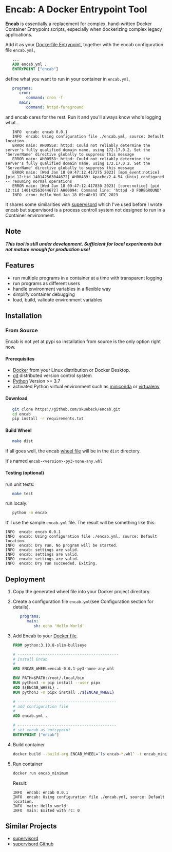 # Encab: A Docker Entrypoint Tool

**Encab** is essentially a replacement for complex, hand-written Docker Container Entrypoint scripts,
especially when dockerizing complex legacy applications.

Add it as your [Dockerfile Entrypoint][1],
together with the encab configuration file `encab.yml`,

```dockerfile
   ...
   ADD encab.yml .
   ENTRYPOINT ["encab"]
```

[1]: https://docs.docker.com/engine/reference/builder/#entrypoint

define what you want to run in your container in `encab.yml`,

```yaml
   programs:
      cron:
         command: cron -f
      main:
         command: httpd-foreground
```

and encab cares for the rest.
Run it and you'll always know who's logging what...

```text
   INFO  encab: encab 0.0.1
   INFO  encab: Using configuration file ./encab.yml, source: Default location.
   ERROR main: AH00558: httpd: Could not reliably determine the server's fully qualified domain name, using 172.17.0.2. Set the 'ServerName' directive globally to suppress this message
   ERROR main: AH00558: httpd: Could not reliably determine the server's fully qualified domain name, using 172.17.0.2. Set the 'ServerName' directive globally to suppress this message
   ERROR main: [Wed Jan 18 09:47:12.417275 2023] [mpm_event:notice] [pid 12:tid 140142563044672] AH00489: Apache/2.4.54 (Unix) configured -- resuming normal operations
   ERROR main: [Wed Jan 18 09:47:12.417830 2023] [core:notice] [pid 12:tid 140142563044672] AH00094: Command line: 'httpd -D FOREGROUND'
   INFO  cron: Hello Wed Jan 18 09:48:01 UTC 2023
```

It shares some similarities with [supervisord](http://supervisord.org/) which I've used before I wrote encab but
supervisord is a process controll system not designed to run in a Container environment.

## Note

_**This tool is still under development. Sufficient for local experiments but not mature enough for production use!**_

## Features

- run multiple programs in a container at a time with transparent logging
- run programs as different users
- handle environment variables in a flexible way
- simplify container debugging
- load, build, validate environment variables

## Installation

### From Source

Encab is not yet at pypi so installation from source is the only option right now.

#### Prerequisites

- [Docker](https://www.docker.com/) from your Linux distribution or Docker Desktop.
- [git](https://git-scm.com/) distributed version control system
- [Python](https://www.python.org/) Version >= 3.7
- activated Python virtual environment such as [miniconda][2] or [virtualenv][3]

[2]: https://docs.conda.io/en/latest/miniconda.html
[3]: https://virtualenv.pypa.io/en/latest/

#### Download

```sh
   git clone https://github.com/skuebeck/encab.git
   cd encab
   pip install -r requirements.txt
```

#### Build Wheel

```sh
   make dist
```

If all goes well, the encab [wheel file](https://packaging.python.org/en/latest/tutorials/installing-packages/#source-distributions-vs-wheels) will be in the `dist` directory.

It's named `encab-<version>-py3-none-any.whl`

#### Testing (optional)

run unit tests:

```sh
   make test
```

run localy:

```sh
   python -m encab
```

It'll use the sample `encab.yml` file.
The result will be something like this:

```text
INFO  encab: encab 0.0.1
INFO  encab: Using configuration file ./encab.yml, source: Default location.
INFO  encab: Dry run. No program will be started.
INFO  encab: settings are valid.
INFO  encab: settings are valid.
INFO  encab: settings are valid.
INFO  encab: Dry run succeeded. Exiting.
```

## Deployment

1. Copy the generated wheel file into your Docker project directory.
2. Create a configuration file `encab.yml`(see Configuration section for details).

   ```yaml
      programs:
         main:
            sh: echo 'Hello World'
   ```

3. Add Encab to your [Docker file][4].

   ```dockerfile
   FROM python:3.10.8-slim-bullseye

   # --------------------------------------------
   # Install Encab 
   #
   ARG ENCAB_WHEEL=encab-0.0.1-py3-none-any.whl

   ENV PATH=$PATH:/root/.local/bin
   RUN python3 -m pip install --user pipx
   ADD ${ENCAB_WHEEL} .
   RUN python3 -m pipx install ./${ENCAB_WHEEL}

   # -------------------------------------------
   # add configuration file
   #
   ADD encab.yml .

   # -------------------------------------------
   # set encab as entrypoint
   ENTRYPOINT ["encab"]
   ```

   [4]: https://docs.docker.com/engine/reference/builder/

4. Build container

   ```sh
   docker build --build-arg ENCAB_WHEEL=`ls encab-*.whl` -t encab_minimum .
   ```

5. Run container

   ```sh
   docker run encab_minimum
   ```

   Result:

   ```text
   INFO  encab: encab 0.0.1
   INFO  encab: Using configuration file ./encab.yml, source: Default location.
   INFO  main: Hello world!
   INFO  main: Exited with rc: 0
   ```

## Similar Projects

- [supervisord](http://supervisord.org/)
- [supervisord Github](https://github.com/Supervisor/supervisor)
